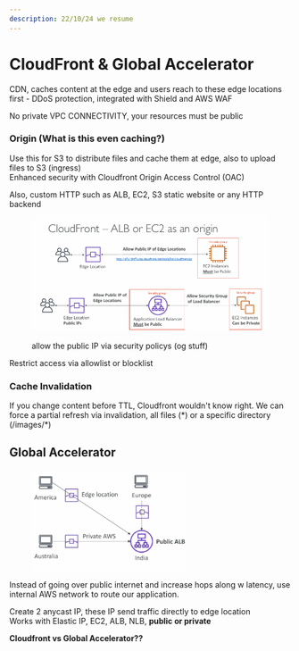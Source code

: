```yaml
---
description: 22/10/24 we resume
---
```


# CloudFront & Global Accelerator

CDN, caches content at the edge and users reach to these edge locations first - DDoS protection, integrated with Shield and AWS WAF

No private VPC CONNECTIVITY, your resources must be public

### Origin (What is this even caching?)

Use this for S3 to distribute files and cache them at edge, also to upload files to S3 (ingress)\
Enhanced security with Cloudfront Origin Access Control (OAC)

Also, custom HTTP such as ALB, EC2, S3 static website or any HTTP backend

<div align="left">

<figure><img src="../../.gitbook/assets/image.png" alt="" width="563"><figcaption><p>allow the public IP via security policys (og stuff)</p></figcaption></figure>

</div>

Restrict access via allowlist or blocklist

### Cache Invalidation

If you change content before TTL, Cloudfront wouldn't know right. We can force a partial refresh via invalidation, all files (\*) or a specific directory (/images/\*)

## Global Accelerator



<div align="left">

<figure><img src="../../.gitbook/assets/image (98).png" alt="" width="278"><figcaption></figcaption></figure>

</div>

Instead of going over public internet and increase hops along w latency, use internal AWS network to route our application.

Create 2 anycast IP, these IP send traffic directly to edge location\
Works with Elastic IP, EC2, ALB, NLB, **public or private**

**Cloudfront vs Global Accelerator??**
